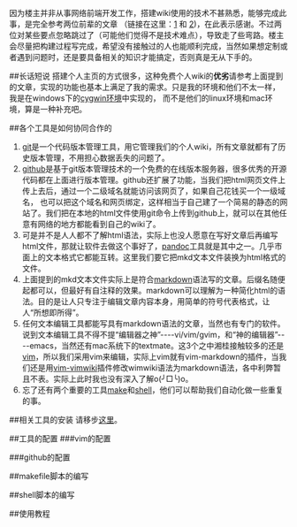 <!---title:用vimwiki+markdown+pandoc+github搭建免费个人wiki-->
<!---date:2014-11-30 03:04 下午-->

因为楼主并非从事网络前端开发工作，搭建wiki使用的技术不甚熟悉，能够完成此事，是完全参考两位前辈的文章
（链接在这里：[1](http://www.mikewootc.com/wiki/tool/sitebuild/mikewiki.html) 和 [2](http://wiki.ohlinux.com/wiki/tool/sitebuild/ohlinuxwiki.html))，在此表示感谢。不过两位对某些要点忽略跳过了（可能他们觉得不是技术难点），导致走了些弯路。楼主会尽量把构建过程写完成，希望没有接触过的人也能顺利完成，当然如果想定制或者遇到问题时，还是要具备相关的知识才能搞定，否则真是无从下手的。

##长话短说
搭建个人主页的方式很多，这种免费个人wiki的**优劣**请参考上面提到的文章，实现的功能也基本上满足了我的需求。只是我的环境和他们不太一样， 
我是在windows下的[cygwin环境](../tools/install_and_use_cygwin.html)中实现的， 而不是他们的linux环境和mac环境，算是一种补充吧。

##各个工具是如何协同合作的
1. [git]()是一个代码版本管理工具，用它管理我们的个人wiki，所有文章就都有了历史版本管理，不用担心数据丢失的问题了。
2. [github]()是基于git版本管理技术的一个免费的在线版本服务器，很多优秀的开源代码都在上面进行版本管理。github还扩展了功能，当我们把html网页文件上传上去后，通过一个二级域名就能访问该网页了，如果自己花钱买一个一级域名， 也可以把这个域名和网页绑定，这样相当于自己建了一个简易的静态的网站了。我们把在本地的html文件使用git命令上传到github上，就可以在其他任意有网络的地方都能看到自己的wiki了。
3. 可是并不是人人都不了解html语法，实际上也没人愿意在写好文章后再编写html文件，那就让软件去做这个事好了，[pandoc]()工具就是其中之一。几乎市面上的文本格式它都能互转。这里我们要它把mkd文本文件装换为html格式的文件。
4. 上面提到的mkd文本文件实际上是符合[markdown]()语法写的文章。后缀名随便起都可以，但最好有自注释的效果。markdown可以理解为一种简化html的语法。目的是让人只专注于编辑文章内容本身，用简单的符号代表格式，让人“所想即所得”。
5. 任何文本编辑工具都能写具有markdown语法的文章，当然也有专门的软件。说到文本编辑工具不得不提“编辑器之神”----vi/vim/gvim，和“神的编辑器”----emacs，当然还有mac系统下的textmate。这3个之中湘桂接触较多的还是[vim]()，所以我们采用vim来编辑，实际上vim就有vim-markdown的插件，当我们还是用[vim-vimwiki]()插件修改wimwiki语法为markdown语法，各中利弊暂且不表。实际上此时我也没有深入了解o(╯□╰)o。
6. 忘了还有两个重要的工具[make]()和[shell]()，他们可以帮助我们自动化做一些重复的事。

##相关工具的安装
请移步[这里](../tools/navigation.html)。

##工具的配置
###vim的配置

###github的配置

##makefile脚本的编写

##shell脚本的编写

##使用教程











